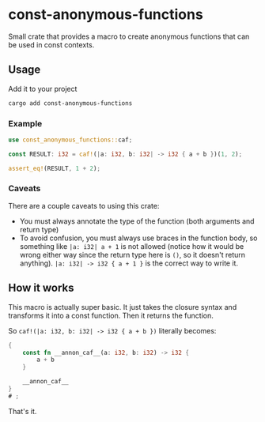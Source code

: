 # const-anonymous-functions

Small crate that provides a macro to create anonymous functions that can be used in const contexts.

## Usage

Add it to your project

```bash
cargo add const-anonymous-functions
```

### Example

```rust
use const_anonymous_functions::caf;

const RESULT: i32 = caf!(|a: i32, b: i32| -> i32 { a + b })(1, 2);

assert_eq!(RESULT, 1 + 2);
```

### Caveats

There are a couple caveats to using this crate:
- You must always annotate the type of the function (both arguments and return type)
- To avoid confusion, you must always use braces in the function body, so something like `|a: i32| a + 1` is not allowed (notice how it would be wrong either way since the return type here is `()`, so it doesn't return anything). `|a: i32| -> i32 { a + 1 }` is the correct way to write it.

## How it works

This macro is actually super basic. It just takes the closure syntax and transforms it into a const function. Then it returns the function. 

So `caf!(|a: i32, b: i32| -> i32 { a + b })` literally becomes:

```rust
{
	const fn __annon_caf__(a: i32, b: i32) -> i32 {
		a + b
	}

	__annon_caf__
}
# ;
```

That's it. 
